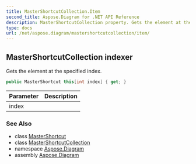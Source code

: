 ```yaml
---
title: MasterShortcutCollection.Item
second_title: Aspose.Diagram for .NET API Reference
description: MasterShortcutCollection property. Gets the element at the specified index
type: docs
url: /net/aspose.diagram/mastershortcutcollection/item/
---
```

## MasterShortcutCollection indexer

Gets the element at the specified index.

```csharp
public MasterShortcut this[int index] { get; }
```

| Parameter | Description |
| --- | --- |
| index |  |

### See Also

* class [MasterShortcut](../../mastershortcut/)
* class [MasterShortcutCollection](../)
* namespace [Aspose.Diagram](../../mastershortcutcollection/)
* assembly [Aspose.Diagram](../../../)


